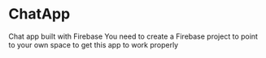 # ChatApp
Chat app built with Firebase
You need to create a Firebase project to point to your own space to get this app to work properly

